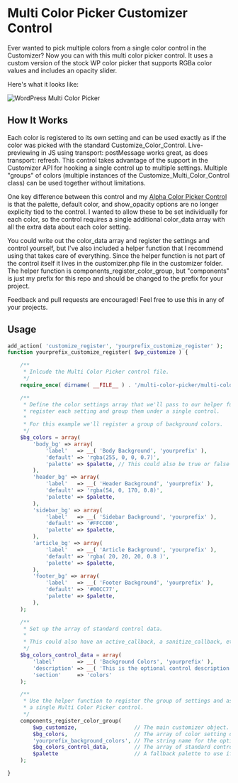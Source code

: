 # Multi Color Picker Customizer Control #

Ever wanted to pick multiple colors from a single color control in the Customizer? Now you can with this multi color picker control. It uses a custom version of the stock WP color picker that supports RGBa color values and includes an opacity slider.

Here's what it looks like:

![WordPress Multi Color Picker](https://github.com/BraadMartin/components/blob/master/demos/multi-color-picker.gif)

## How It Works ##

Each color is registered to its own setting and can be used exactly as if the color was picked with the standard Customize_Color_Control. Live-previewing in JS using transport: postMessage works great, as does transport: refresh. This control takes advantage of the support in the Customizer API for hooking a single control up to multiple settings. Multiple "groups" of colors (multiple instances of the Customize_Multi_Color_Control class) can be used together without limitations.

One key difference between this control and my [Alpha Color Picker Control](https://github.com/BraadMartin/components/tree/master/customizer/alpha-color-picker) is that the palette, default color, and show_opacity options are no longer explicity tied to the control. I wanted to allow these to be set individually for each color, so the control requires a single additional color_data array with all the extra data about each color setting.

You could write out the color_data array and register the settings and control yourself, but I've also included a helper function that I recommend using that takes care of everything. Since the helper function is not part of the control itself it lives in the customizer.php file in the customizer folder. The helper function is components_register_color_group, but "components" is just my prefix for this repo and should be changed to the prefix for your project.

Feedback and pull requests are encouraged! Feel free to use this in any of your projects.

## Usage ##

```php
add_action( 'customize_register', 'yourprefix_customize_register' );
function yourprefix_customize_register( $wp_customize ) {

	/**
	 * Inlcude the Multi Color Picker control file.
	 */
	require_once( dirname( __FILE__ ) . '/multi-color-picker/multi-color-picker.php' );

	/**
	 * Define the color settings array that we'll pass to our helper function to
	 * register each setting and group them under a single control.
	 *
	 * For this example we'll register a group of background colors.
	 */
	$bg_colors = array(
		'body_bg' => array(
			'label'   => __( 'Body Background', 'yourprefix' ),
			'default' => 'rgba(255, 0, 0, 0.7)',
			'palette' => $palette, // This could also be true or false
		),
		'header_bg' => array(
			'label'   => __( 'Header Background', 'yourprefix' ),
			'default' => 'rgba(54, 0, 170, 0.8)',
			'palette' => $palette,
		),
		'sidebar_bg' => array(
			'label'   => __( 'Sidebar Background', 'yourprefix' ),
			'default' => '#FFCC00',
			'palette' => $palette,
		),
		'article_bg' => array(
			'label'   => __( 'Article Background', 'yourprefix' ),
			'default' => 'rgba( 20, 20, 20, 0.8 )',
			'palette' => $palette,
		),
		'footer_bg' => array(
			'label'   => __( 'Footer Background', 'yourprefix' ),
			'default' => '#00CC77',
			'palette' => $palette,
		),
	);

	/**
	 * Set up the array of standard control data.
	 *
	 * This could also have an active_callback, a sanitize_callback, etc.
	 */
	$bg_colors_control_data = array(
		'label'       => __( 'Background Colors', 'yourprefix' ),
		'description' => __( 'This is the optional control description.', 'yourprefix' ),
		'section'     => 'colors'
	);

	/**
	 * Use the helper function to register the group of settings and associate them with
	 * a single Multi Color Picker control.
	 */
	components_register_color_group(
		$wp_customize,                  // The main customizer object.
		$bg_colors,                     // The array of color setting data for this group.
		'yourprefix_background_colors', // The string name for the option to use.
		$bg_colors_control_data,        // The array of standard control data.
		$palette                        // A fallback palette to use if none is specified in the color setting data.
	);

}
```
